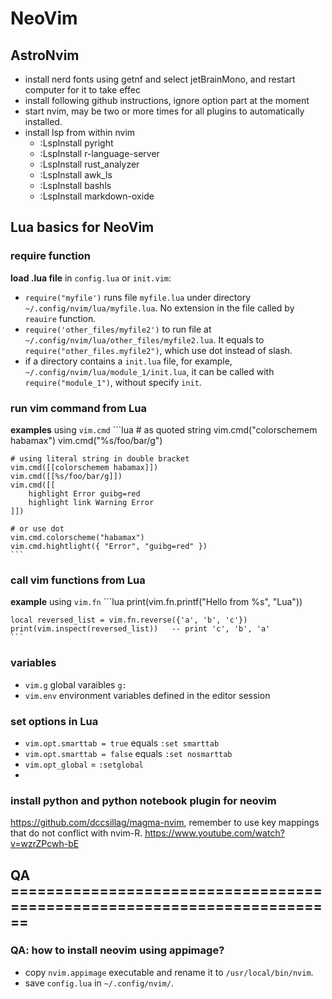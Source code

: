 # NeoVim

## AstroNvim

- install nerd fonts using getnf and select jetBrainMono, and restart computer for it to take effec
- install following github instructions, ignore option part at the moment
- start nvim, may be two or more times for all plugins to automatically installed.
- install lsp from within nvim
  - :LspInstall pyright
  - :LspInstall r-language-server
  - :LspInstall rust_analyzer
  - :LspInstall awk_ls
  - :LspInstall bashls
  - :LspInstall markdown-oxide

## Lua basics for NeoVim

### require function

**load .lua file** in `config.lua` or `init.vim`:
- `require("myfile')` runs file `myfile.lua` under directory `~/.config/nvim/lua/myfile.lua`. No extension in the file called by `reauire` function.
- `require('other_files/myfile2')` to run file at `~/.config/nvim/lua/other_files/myfile2.lua`. It equals to `require("other_files.myfile2")`, which use dot instead of slash.
- if a directory contains a `init.lua` file, for example, `~/.config/nvim/lua/module_1/init.lua`, it can be called with `require("module_1")`, without specify `init`.

### run vim command from Lua

**examples** using `vim.cmd`
    ```lua
    # as quoted string
    vim.cmd("colorschemem habamax")
    vim.cmd("%s/foo/bar/g")
    
    # using literal string in double bracket
    vim.cmd([[colorschemem habamax]])
    vim.cmd([[%s/foo/bar/g]])
    vim.cmd([[
        highlight Error guibg=red
        highlight link Warning Error
    ]])
    
    # or use dot
    vim.cmd.colorscheme("habamax")
    vim.cmd.hightlight({ "Error", "guibg=red" })
    ```

### call vim functions from Lua

**example** using `vim.fn`
    ```lua
    print(vim.fn.printf("Hello from %s", "Lua"))
    
    local reversed_list = vim.fn.reverse({'a', 'b', 'c'})
    print(vim.inspect(reversed_list))   -- print 'c', 'b', 'a'
    ```

### variables

- `vim.g` global varaibles `g:`
- `vim.env` environment variables defined in the editor session

### set options in Lua

- `vim.opt.smarttab = true` equals `:set smarttab`
- `vim.opt.smarttab = false` equals `:set nosmarttab`
- `vim.opt_global` = `:setglobal`
- 


### install python and python notebook plugin for neovim

https://github.com/dccsillag/magma-nvim, remember to use key mappings that do not conflict with nvim-R.
https://www.youtube.com/watch?v=wzrZPcwh-bE


## QA ======================================================================== 

### QA: how to install neovim using appimage?

- copy `nvim.appimage` executable and rename it to `/usr/local/bin/nvim`.
- save `config.lua` in `~/.config/nvim/`.

